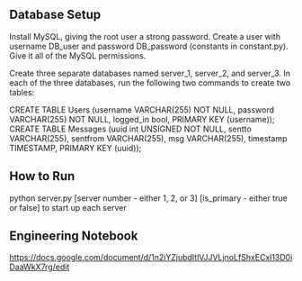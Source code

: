 ## Database Setup

Install MySQL, giving the root user a strong password. Create a user with username DB_user and password DB_password (constants in constant.py). Give it all of the MySQL permissions. 

Create three separate databases named server_1, server_2, and server_3. In each of the three databases, run the following two commands to create two tables:

CREATE TABLE Users (username VARCHAR(255) NOT NULL, password VARCHAR(255) NOT NULL, logged_in bool, PRIMARY KEY (username));
CREATE TABLE Messages (uuid int UNSIGNED NOT NULL, sentto VARCHAR(255), sentfrom VARCHAR(255), msg VARCHAR(255), timestamp TIMESTAMP, PRIMARY KEY (uuid));

## How to Run
python server.py [server number - either 1, 2, or 3] [is_primary - either true or false] to start up each server

## Engineering Notebook
https://docs.google.com/document/d/1n2iYZjubdItlVJJVLjnoLfShxECxl13D0iDaaWkX7rg/edit